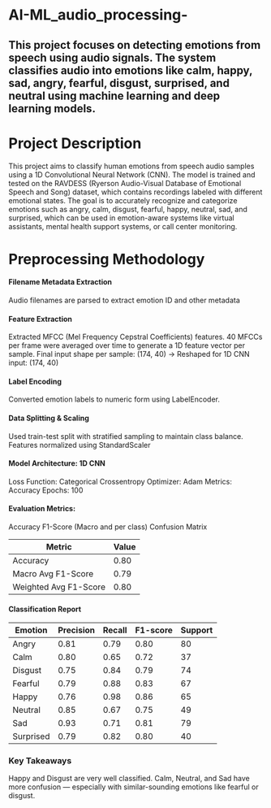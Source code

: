 # AI-ML_audio_processing-
## This project focuses on detecting emotions from speech using audio signals. The system classifies audio into emotions like calm, happy, sad, angry, fearful, disgust, surprised, and neutral using machine learning and deep learning models.
# Project Description
This project aims to classify human emotions from speech audio samples using a 1D Convolutional Neural Network (CNN). The model is trained and tested on the RAVDESS (Ryerson Audio-Visual Database of Emotional Speech and Song) dataset, which contains recordings labeled with different emotional states.
The goal is to accurately recognize and categorize emotions such as angry, calm, disgust, fearful, happy, neutral, sad, and surprised, which can be used in emotion-aware systems like virtual assistants, mental health support systems, or call center monitoring.
# Preprocessing Methodology
#### Filename Metadata Extraction
Audio filenames are parsed to extract emotion ID and other metadata
#### Feature Extraction
Extracted MFCC (Mel Frequency Cepstral Coefficients) features.
40 MFCCs per frame were averaged over time to generate a 1D feature vector per sample.
Final input shape per sample: (174, 40) → Reshaped for 1D CNN input: (174, 40)
#### Label Encoding
Converted emotion labels to numeric form using LabelEncoder.
#### Data Splitting & Scaling
Used train-test split with stratified sampling to maintain class balance.
Features normalized using StandardScaler
#### Model Architecture: 1D CNN
Loss Function: Categorical Crossentropy
Optimizer: Adam
Metrics: Accuracy
Epochs: 100
#### Evaluation Metrics:
Accuracy
F1-Score (Macro and per class)
Confusion Matrix

| Metric                | Value |
| --------------------- | ----- |
| Accuracy              | 0.80  |
| Macro Avg F1-Score    | 0.79  |
| Weighted Avg F1-Score | 0.80  |

#### Classification Report

| Emotion   | Precision | Recall | F1-score | Support |
| --------- | --------- | ------ | -------- | ------- |
| Angry     | 0.81      | 0.79   | 0.80     | 80      |
| Calm      | 0.80      | 0.65   | 0.72     | 37      |
| Disgust   | 0.75      | 0.84   | 0.79     | 74      |
| Fearful   | 0.79      | 0.88   | 0.83     | 67      |
| Happy     | 0.76      | 0.98   | 0.86     | 65      |
| Neutral   | 0.85      | 0.67   | 0.75     | 49      |
| Sad       | 0.93      | 0.71   | 0.81     | 79      |
| Surprised | 0.79      | 0.82   | 0.80     | 40      |

### Key Takeaways
Happy and Disgust are very well classified.
Calm, Neutral, and Sad have more confusion — especially with similar-sounding emotions like fearful or disgust.

